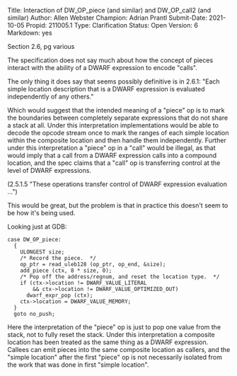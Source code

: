 Title:       Interaction of DW_OP_piece (and similar) and DW_OP_call2 (and similar)
Author:      Allen Webster
Champion:    Adrian Prantl
Submit-Date: 2021-10-05
Propid:      211005.1
Type:        Clarification
Status:      Open
Version:     6
Markdown:    yes

Section 2.6, pg various

The specification does not say much about how the concept of pieces interact 
with the ability of a DWARF expression to encode "calls".

The only thing it does say that seems possibly definitive is in 2.6.1:
"Each simple location description that is a DWARF expression is evaluated 
independently of any others."

Which would suggest that the intended meaning of a "piece" op is to mark 
the boundaries between completely separate expressions that do not share 
a stack at all. Under this interpretation implementations would be able 
to decode the opcode stream once to mark the ranges of each simple location 
within the composite location and then handle them independently. Further 
under this interpretation a "piece" op in a "call" would be illegal, as 
that would imply that a call from a DWARF expression calls into a compound 
location, and the spec claims that a "call" op is transferring control at 
the level of DWARF expressions.

(2.5.1.5 "These operations transfer control of DWARF expression evaluation ...")

This would be great, but the problem is that in practice this doesn't seem 
to be how it's being used.

Looking just at GDB:

    case DW_OP_piece:
      {
        ULONGEST size;
        /* Record the piece.  */
        op_ptr = read_uleb128 (op_ptr, op_end, &size);
        add_piece (ctx, 8 * size, 0);
        /* Pop off the address/regnum, and reset the location type.  */
        if (ctx->location != DWARF_VALUE_LITERAL
            && ctx->location != DWARF_VALUE_OPTIMIZED_OUT)
          dwarf_expr_pop (ctx);
        ctx->location = DWARF_VALUE_MEMORY;
      }
      goto no_push;

Here the interpretation of the "piece" op is just to pop one value from the 
stack, not to fully reset the stack. Under this interpretation a composite 
location has been treated as the same thing as a DWARF expression. Callees 
can emit pieces into the same composite location as callers, and the "simple 
location" after the first "piece" op is not necessarily isolated from the 
work that was done in first "simple location".
